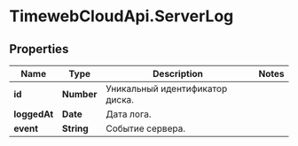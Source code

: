 # TimewebCloudApi.ServerLog

## Properties

Name | Type | Description | Notes
------------ | ------------- | ------------- | -------------
**id** | **Number** | Уникальный идентификатор диска. | 
**loggedAt** | **Date** | Дата лога. | 
**event** | **String** | Событие сервера. | 


